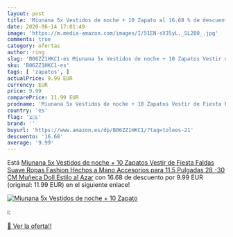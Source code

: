 ```yaml
---
layout: post
title: 'Miunana 5x Vestidos de noche + 10 Zapato al 16.68 % de descuento'
date: 2020-06-14 17:01:49
image: 'https://m.media-amazon.com/images/I/51EN-sVJ5yL._SL200_.jpg'
comments: true
category: ofertas
author: ring
slug: 'B06ZZ1HKC1-es Miunana 5x Vestidos de noche + 10 Zapatos Vestir de Fiesta...'
sku: 'B06ZZ1HKC1-es'
tags: [ 'zapatos', ]
actualPrice: 9.99 EUR
currency: EUR
price: 9.99
comparePrice: 11.99 EUR
prodname: 'Miunana 5x Vestidos de noche + 10 Zapatos Vestir de Fiesta Faldas Suave Ropas Fashion Hechos a Mano Accesorios para 11.5 Pulgadas 28 -30 CM Muñeca Doll Estilo al Azar'
country: 'es'
flag: '🇪🇸'
brand: ''
buyurl: 'https://www.amazon.es/dp/B06ZZ1HKC1/?tag=tolees-21'
descuento: '16.68'
average: '9.99'
---
```


Está [Miunana 5x Vestidos de noche + 10 Zapatos Vestir de Fiesta Faldas Suave Ropas Fashion Hechos a Mano Accesorios para 11.5 Pulgadas 28 -30 CM Muñeca Doll Estilo al Azar](https://www.amazon.es/dp/B06ZZ1HKC1/?tag=tolees-21) con 16.68 de descuento por 9.99 EUR (original: 11.99 EUR) en el siguiente enlace!

[![Miunana 5x Vestidos de noche + 10 Zapato](https://m.media-amazon.com/images/I/51EN-sVJ5yL._SL200_.jpg)](https://www.amazon.es/dp/B06ZZ1HKC1/?tag=tolees-21)

ℹ️:


[🛒 Ver la oferta!!](https://www.amazon.es/dp/B06ZZ1HKC1/?tag=tolees-21)
